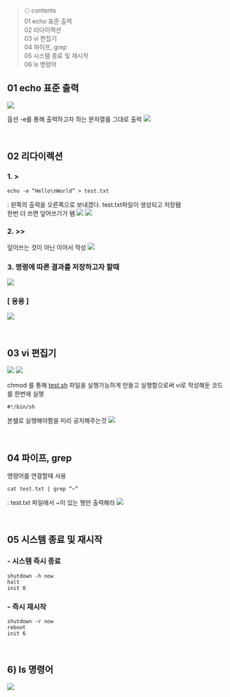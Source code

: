 > 🌕 contents <br>
01 echo 표준 출력 <br>
02 리다이렉션 <br>
03 vi 편집기 <br>
04 파이프, grep <br>
05 시스템 종료 및 재시작 <br>
06 ls 명령어 <br>

## 01 echo 표준 출력
![](https://velog.velcdn.com/images/hrnn00/post/f93fdd47-33b3-48a3-8e43-77411d46aef3/image.png)


옵션 -e를 통해 출력하고자 하는 문자열를 그대로 출력
![](https://velog.velcdn.com/images/hrnn00/post/c7ccccde-0391-46a0-bd1f-90afc1947f0c/image.png)

<br>

## 02 리다이렉션
### 1. >
    
```
echo -e “Hello\nWorld” > test.txt 
```
: 왼쪽의 출력을 오른쪽으로 보내겠다. test.txt파일이 생성되고 저장됌    
한번 더 쓰면 덮어쓰기가 됌
![](https://velog.velcdn.com/images/hrnn00/post/92de9e97-1e88-4ac3-b27f-5c758e93dc0b/image.png)
![](https://velog.velcdn.com/images/hrnn00/post/35b96f6a-3cb8-48e7-b21b-3c47c5e5757d/image.png)


### 2. >>
덮어쓰는 것이 아닌 이어서 작성
![](https://velog.velcdn.com/images/hrnn00/post/8b0f8ebb-40b8-4f7a-9491-e42e4c48f15b/image.png)

    
### 3. 명령에 따른 결과를 저장하고자 할때
![](https://velog.velcdn.com/images/hrnn00/post/cecf156d-227b-4a2c-a4c5-12f38b5f2406/image.png)


### [ 응용 ]
![](https://velog.velcdn.com/images/hrnn00/post/e8a09f96-684f-43a7-bcc1-39a3c27803c2/image.png)

<br>

## 03 vi 편집기
![](https://velog.velcdn.com/images/hrnn00/post/d370eec4-204d-4589-ac44-9aef7aa65e03/image.png)
![](https://velog.velcdn.com/images/hrnn00/post/7f962dfa-bd10-49a3-a7bf-9485f2aa23c4/image.png)



chmod 를 통해 [test.sh](http://test.sh) 파일을 실행가능하게 만들고 실행함으로써 vi로 작성해둔 코드를 한번에 실행

```
#!/bin/sh
```
본쉘로 실행해야함을 미리 공지해주는것
![](https://velog.velcdn.com/images/hrnn00/post/1b24e099-9a4c-452c-9539-11125444261f/image.png)

<br>

## 04 파이프, grep
명령어를 연결할때 사용
```
cat test.txt | grep “~”
```
: test.txt 파일에서 ~이 있는 행만 출력해라
![](https://velog.velcdn.com/images/hrnn00/post/8ca403a7-9d87-436e-a28d-1101503bba53/image.png)

<br>

## 05 시스템 종료 및 재시작

### - 시스템 즉시 종료
```
shutdown -h now
halt
init 0
```
    
### - 즉시 재시작
```
shutdown -r now
reboot
init 6
```

<br>

## 6) ls 명령어
![](https://velog.velcdn.com/images/hrnn00/post/0a4f967e-c760-4016-aa6a-042bc5ab490d/image.png)
